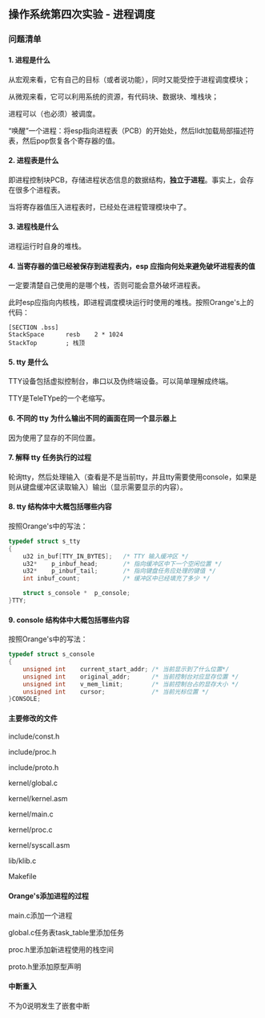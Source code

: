 ## 操作系统第四次实验 - 进程调度

### 问题清单

#### 1.  进程是什么 

从宏观来看，它有自己的目标（或者说功能），同时又能受控于进程调度模块；

从微观来看，它可以利用系统的资源，有代码块、数据块、堆栈块；

进程可以（也必须）被调度。

“唤醒”一个进程：将esp指向进程表（PCB）的开始处，然后lldt加载局部描述符表，然后pop恢复各个寄存器的值。

#### 2.  进程表是什么 

即进程控制块PCB，存储进程状态信息的数据结构，**独立于进程**。事实上，会存在很多个进程表。

当将寄存器值压入进程表时，已经处在进程管理模块中了。

#### 3.  进程栈是什么 

进程运行时自身的堆栈。

#### 4.  当寄存器的值已经被保存到进程表内，esp 应指向何处来避免破坏进程表的值

一定要清楚自己使用的是哪个栈，否则可能会意外破坏进程表。

此时esp应指向内核栈，即进程调度模块运行时使用的堆栈。按照Orange's上的代码：

   ```assembly
[SECTION .bss]
StackSpace		resb	2 * 1024
StackTop		; 栈顶
   ```

#### 5. tty 是什么

TTY设备包括虚拟控制台，串口以及伪终端设备。可以简单理解成终端。

TTY是TeleTYpe的一个老缩写。

#### 6. 不同的 tty 为什么输出不同的画面在同一个显示器上

因为使用了显存的不同位置。

#### 7. 解释 tty 任务执行的过程

轮询tty，然后处理输入（查看是不是当前tty，并且tty需要使用console，如果是则从键盘缓冲区读取输入）输出（显示需要显示的内容）。

#### 8. tty 结构体中大概包括哪些内容

按照Orange's中的写法：

```c
typedef struct s_tty
{
	u32	in_buf[TTY_IN_BYTES];	/* TTY 输入缓冲区 */
	u32*	p_inbuf_head;		/* 指向缓冲区中下一个空闲位置 */
	u32*	p_inbuf_tail;		/* 指向键盘任务应处理的键值 */
	int	inbuf_count;			/* 缓冲区中已经填充了多少 */

	struct s_console *	p_console;
}TTY;
```

#### 9. console 结构体中大概包括哪些内容

按照Orange's中的写法：

```c
typedef struct s_console
{
	unsigned int	current_start_addr;	/* 当前显示到了什么位置*/
	unsigned int	original_addr;		/* 当前控制台对应显存位置 */
	unsigned int	v_mem_limit;		/* 当前控制台占的显存大小 */
	unsigned int	cursor;				/* 当前光标位置 */
}CONSOLE;
```

#### 主要修改的文件

include/const.h

include/proc.h

include/proto.h

kernel/global.c

kernel/kernel.asm

kernel/main.c

kernel/proc.c

kernel/syscall.asm

lib/klib.c

Makefile

#### Orange's添加进程的过程

main.c添加一个进程

global.c任务表task_table里添加任务

proc.h里添加新进程使用的栈空间

proto.h里添加原型声明

#### 中断重入

不为0说明发生了嵌套中断